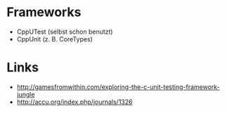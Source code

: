 # Frameworks
* CppUTest (selbst schon benutzt)
* CppUnit (z. B. CoreTypes)
 
# Links
* http://gamesfromwithin.com/exploring-the-c-unit-testing-framework-jungle
* http://accu.org/index.php/journals/1326